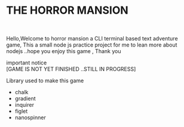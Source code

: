 <H1>THE HORROR MANSION</H1>
<BR>

Hello,Welcome to horror mansion a CLI terminal based text adventure game, This a small node js practice  project for me to lean more about nodejs ..hope you enjoy this game , Thank you

important notice 
<br>
[GAME IS NOT YET FINISHED ..STILL IN PROGRESS]

Library used to make this game
<ul>
<li>chalk</li>
<li>gradient</li>
<li>inquirer</li>
<li>figlet</li>
<li>nanospinner</li>
</ul> 
